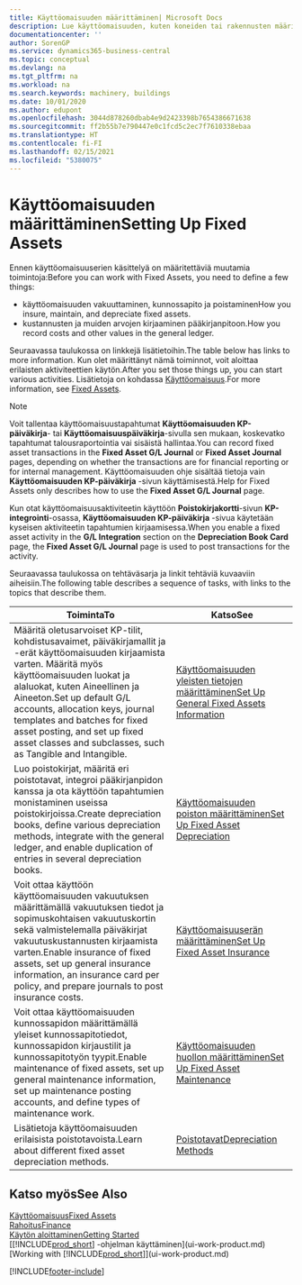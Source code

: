 ```yaml
---
title: Käyttöomaisuuden määrittäminen| Microsoft Docs
description: Lue käyttöomaisuuden, kuten koneiden tai rakennusten määrittämiseen tarvittavasta tehtäväsarjasta.
documentationcenter: ''
author: SorenGP
ms.service: dynamics365-business-central
ms.topic: conceptual
ms.devlang: na
ms.tgt_pltfrm: na
ms.workload: na
ms.search.keywords: machinery, buildings
ms.date: 10/01/2020
ms.author: edupont
ms.openlocfilehash: 3044d878260dbab4e9d2423398b7654386671638
ms.sourcegitcommit: ff2b55b7e790447e0c1fcd5c2ec7f7610338ebaa
ms.translationtype: HT
ms.contentlocale: fi-FI
ms.lasthandoff: 02/15/2021
ms.locfileid: "5380075"
---
```

# <a name="setting-up-fixed-assets"></a><span data-ttu-id="45905-103">Käyttöomaisuuden määrittäminen</span><span class="sxs-lookup"><span data-stu-id="45905-103">Setting Up Fixed Assets</span></span>
<span data-ttu-id="45905-104">Ennen käyttöomaisuuserien käsittelyä on määritettäviä muutamia toimintoja:</span><span class="sxs-lookup"><span data-stu-id="45905-104">Before you can work with Fixed Assets, you need to define a few things:</span></span>  

* <span data-ttu-id="45905-105">käyttöomaisuuden vakuuttaminen, kunnossapito ja poistaminen</span><span class="sxs-lookup"><span data-stu-id="45905-105">How you insure, maintain, and depreciate fixed assets.</span></span>  
* <span data-ttu-id="45905-106">kustannusten ja muiden arvojen kirjaaminen pääkirjanpitoon.</span><span class="sxs-lookup"><span data-stu-id="45905-106">How you record costs and other values in the general ledger.</span></span>  

<span data-ttu-id="45905-107">Seuraavassa taulukossa on linkkejä lisätietoihin.</span><span class="sxs-lookup"><span data-stu-id="45905-107">The table below has links to more information.</span></span> <span data-ttu-id="45905-108">Kun olet määrittänyt nämä toiminnot, voit aloittaa erilaisten aktiviteettien käytön.</span><span class="sxs-lookup"><span data-stu-id="45905-108">After you set those things up, you can start various activities.</span></span> <span data-ttu-id="45905-109">Lisätietoja on kohdassa [Käyttöomaisuus](fa-manage.md).</span><span class="sxs-lookup"><span data-stu-id="45905-109">For more information, see [Fixed Assets](fa-manage.md).</span></span>  

> [!NOTE]  
>   <span data-ttu-id="45905-110">Voit tallentaa käyttöomaisuustapahtumat **Käyttöomaisuuden KP-päiväkirja**- tai **Käyttöomaisuuspäiväkirja**-sivulla sen mukaan, koskevatko tapahtumat talousraportointia vai sisäistä hallintaa.</span><span class="sxs-lookup"><span data-stu-id="45905-110">You can record fixed asset transactions in the **Fixed Asset G/L Journal** or **Fixed Asset Journal** pages, depending on whether the transactions are for financial reporting or for internal management.</span></span> <span data-ttu-id="45905-111">Käyttöomaisuuden ohje sisältää tietoja vain **Käyttöomaisuuden KP-päiväkirja** -sivun käyttämisestä.</span><span class="sxs-lookup"><span data-stu-id="45905-111">Help for Fixed Assets only describes how to use the **Fixed Asset G/L Journal** page.</span></span>  

<span data-ttu-id="45905-112">Kun otat käyttöomaisuusaktiviteetin käyttöön **Poistokirjakortti**-sivun **KP-integrointi**-osassa, **Käyttöomaisuuden KP-päiväkirja** -sivua käytetään kyseisen aktiviteetin tapahtumien kirjaamisessa.</span><span class="sxs-lookup"><span data-stu-id="45905-112">When you enable a fixed asset activity in the **G/L Integration** section on the **Depreciation Book Card** page, the **Fixed Asset G/L Journal** page is used to post transactions for the activity.</span></span>

<span data-ttu-id="45905-113">Seuraavassa taulukossa on tehtäväsarja ja linkit tehtäviä kuvaaviin aiheisiin.</span><span class="sxs-lookup"><span data-stu-id="45905-113">The following table describes a sequence of tasks, with links to the topics that describe them.</span></span>  

| <span data-ttu-id="45905-114">Toiminta</span><span class="sxs-lookup"><span data-stu-id="45905-114">To</span></span> | <span data-ttu-id="45905-115">Katso</span><span class="sxs-lookup"><span data-stu-id="45905-115">See</span></span> |
| --- | --- |
| <span data-ttu-id="45905-116">Määritä oletusarvoiset KP-tilit, kohdistusavaimet, päiväkirjamallit ja -erät käyttöomaisuuden kirjaamista varten. Määritä myös käyttöomaisuuden luokat ja alaluokat, kuten Aineellinen ja Aineeton.</span><span class="sxs-lookup"><span data-stu-id="45905-116">Set up default G/L accounts, allocation keys, journal templates and batches for fixed asset posting, and set up fixed asset classes and subclasses, such as Tangible and Intangible.</span></span> |[<span data-ttu-id="45905-117">Käyttöomaisuuden yleisten tietojen määrittäminen</span><span class="sxs-lookup"><span data-stu-id="45905-117">Set Up General Fixed Assets Information</span></span>](fa-how-setup-general.md) |
| <span data-ttu-id="45905-118">Luo poistokirjat, määritä eri poistotavat, integroi pääkirjanpidon kanssa ja ota käyttöön tapahtumien monistaminen useissa poistokirjoissa.</span><span class="sxs-lookup"><span data-stu-id="45905-118">Create depreciation books, define various depreciation methods, integrate with the general ledger, and enable duplication of entries in several depreciation books.</span></span> |[<span data-ttu-id="45905-119">Käyttöomaisuuden poiston määrittäminen</span><span class="sxs-lookup"><span data-stu-id="45905-119">Set Up Fixed Asset Depreciation</span></span>](fa-how-setup-depreciation.md) |
| <span data-ttu-id="45905-120">Voit ottaa käyttöön käyttöomaisuuden vakuutuksen määrittämällä vakuutuksen tiedot ja sopimuskohtaisen vakuutuskortin sekä valmistelemalla päiväkirjat vakuutuskustannusten kirjaamista varten.</span><span class="sxs-lookup"><span data-stu-id="45905-120">Enable insurance of fixed assets, set up general insurance information, an insurance card per policy, and prepare journals to post insurance costs.</span></span> |[<span data-ttu-id="45905-121">Käyttöomaisuuserän määrittäminen</span><span class="sxs-lookup"><span data-stu-id="45905-121">Set Up Fixed Asset Insurance</span></span>](fa-how-setup-insurance.md) |
| <span data-ttu-id="45905-122">Voit ottaa käyttöomaisuuden kunnossapidon määrittämällä yleiset kunnossapitotiedot, kunnossapidon kirjaustilit ja kunnossapitotyön tyypit.</span><span class="sxs-lookup"><span data-stu-id="45905-122">Enable maintenance of fixed assets, set up general maintenance information, set up maintenance posting accounts, and define types of maintenance work.</span></span> |[<span data-ttu-id="45905-123">Käyttöomaisuuden huollon määrittäminen</span><span class="sxs-lookup"><span data-stu-id="45905-123">Set Up Fixed Asset Maintenance</span></span>](fa-how-setup-maintenance.md) |
| <span data-ttu-id="45905-124">Lisätietoja käyttöomaisuuden erilaisista poistotavoista.</span><span class="sxs-lookup"><span data-stu-id="45905-124">Learn about different fixed asset depreciation methods.</span></span> |[<span data-ttu-id="45905-125">Poistotavat</span><span class="sxs-lookup"><span data-stu-id="45905-125">Depreciation Methods</span></span>](fa-depreciation-methods.md) |

## <a name="see-also"></a><span data-ttu-id="45905-126">Katso myös</span><span class="sxs-lookup"><span data-stu-id="45905-126">See Also</span></span>
[<span data-ttu-id="45905-127">Käyttöomaisuus</span><span class="sxs-lookup"><span data-stu-id="45905-127">Fixed Assets</span></span>](fa-manage.md)  
[<span data-ttu-id="45905-128">Rahoitus</span><span class="sxs-lookup"><span data-stu-id="45905-128">Finance</span></span>](finance.md)  
[<span data-ttu-id="45905-129">Käytön aloittaminen</span><span class="sxs-lookup"><span data-stu-id="45905-129">Getting Started</span></span>](product-get-started.md)  
<span data-ttu-id="45905-130">[[!INCLUDE[prod_short](includes/prod_short.md)] -ohjelman käyttäminen](ui-work-product.md)</span><span class="sxs-lookup"><span data-stu-id="45905-130">[Working with [!INCLUDE[prod_short](includes/prod_short.md)]](ui-work-product.md)</span></span>


[!INCLUDE[footer-include](includes/footer-banner.md)]